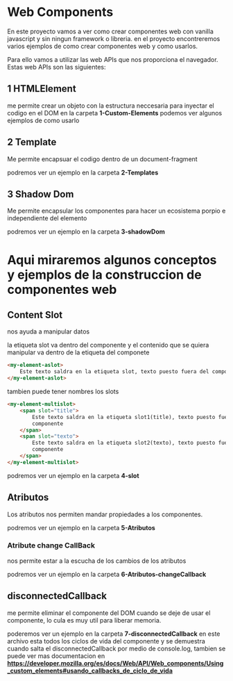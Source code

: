 # Web Components

En este proyecto vamos a ver como crear componentes web con vanilla javascript y sin ningun framework o libreria. en el proyecto encontreremos varios ejemplos de como crear componentes web y como usarlos.

Para ello vamos a utilizar las web APIs que nos proporciona el navegador. Estas web APIs son las siguientes:

## 1 HTMLElement

me permite crear un objeto con la estructura neccesaria para inyectar el codigo en el DOM
en la carpeta **1-Custom-Elements** podemos ver algunos ejemplos de como usarlo

## 2 Template

Me permite encapsuar el codigo dentro de un document-fragment

podremos ver un ejemplo en la carpeta **2-Templates**

## 3 Shadow Dom

Me permite encapsular los componentes para hacer un ecosistema porpio e independiente del elemento

podremos ver un ejemplo en la carpeta **3-shadowDom**

# Aqui miraremos algunos conceptos y ejemplos de la construccion de componentes web

## Content Slot

nos ayuda a manipular datos

la etiqueta slot va dentro del componente y el contenido que se quiera manipular va dentro de la etiqueta del componete

```html
<my-element-aslot>
    Este texto saldra en la etiqueta slot, texto puesto fuera del componente
</my-element-aslot>
```

tambien puede tener nombres los slots

```html
<my-element-multislot>
    <span slot="title">
        Este texto saldra en la etiqueta slot1(title), texto puesto fuera del
        componente
    </span>
    <span slot="texto">
        Este texto saldra en la etiqueta slot2(texto), texto puesto fuera del
        componente
    </span>
</my-element-multislot>
```

podremos ver un ejemplo en la carpeta **4-slot**

## Atributos

Los atributos nos permiten mandar propiedades a los componentes.

podremos ver un ejemplo en la carpeta **5-Atributos**

### Atribute change CallBack

nos permite estar a la escucha de los cambios de los atributos

podremos ver un ejemplo en la carpeta **6-Atributos-changeCallback**

## disconnectedCallback

me permite eliminar el componente del DOM cuando se deje de usar el componente, lo cula es muy util para liberar memoria.

poderemos ver un ejemplo en la carpeta **7-disconnectedCallback** en este archivo esta todos los ciclos de vida del componente y se demuestra cuando salta el disconnectedCallback por medio de console.log, tambien se puede ver mas documentacion en **https://developer.mozilla.org/es/docs/Web/API/Web_components/Using_custom_elements#usando_callbacks_de_ciclo_de_vida**
